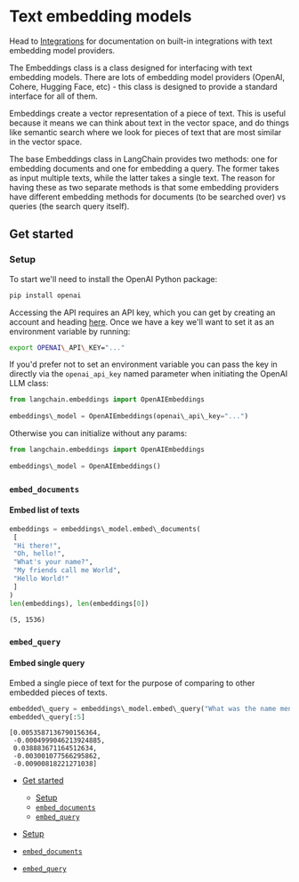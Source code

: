 # Text embedding models

Head to [Integrations](/docs/integrations/text_embedding/) for documentation on built-in integrations with text embedding model providers.

The Embeddings class is a class designed for interfacing with text embedding models. There are lots of embedding model providers (OpenAI, Cohere, Hugging Face, etc) - this class is designed to provide a standard interface for all of them.

Embeddings create a vector representation of a piece of text. This is useful because it means we can think about text in the vector space, and do things like semantic search where we look for pieces of text that are most similar in the vector space.

The base Embeddings class in LangChain provides two methods: one for embedding documents and one for embedding a query. The former takes as input multiple texts, while the latter takes a single text. The reason for having these as two separate methods is that some embedding providers have different embedding methods for documents (to be searched over) vs queries (the search query itself).

## Get started[​](#get-started "Direct link to Get started")

### Setup[​](#setup "Direct link to Setup")

To start we'll need to install the OpenAI Python package:

```bash
pip install openai  

```

Accessing the API requires an API key, which you can get by creating an account and heading [here](https://platform.openai.com/account/api-keys). Once we have a key we'll want to set it as an environment variable by running:

```bash
export OPENAI\_API\_KEY="..."  

```

If you'd prefer not to set an environment variable you can pass the key in directly via the `openai_api_key` named parameter when initiating the OpenAI LLM class:

```python
from langchain.embeddings import OpenAIEmbeddings  
  
embeddings\_model = OpenAIEmbeddings(openai\_api\_key="...")  

```

Otherwise you can initialize without any params:

```python
from langchain.embeddings import OpenAIEmbeddings  
  
embeddings\_model = OpenAIEmbeddings()  

```

### `embed_documents`[​](#embed_documents "Direct link to embed_documents")

#### Embed list of texts[​](#embed-list-of-texts "Direct link to Embed list of texts")

```python
embeddings = embeddings\_model.embed\_documents(  
 [  
 "Hi there!",  
 "Oh, hello!",  
 "What's your name?",  
 "My friends call me World",  
 "Hello World!"  
 ]  
)  
len(embeddings), len(embeddings[0])  

```

```text
(5, 1536)  

```

### `embed_query`[​](#embed_query "Direct link to embed_query")

#### Embed single query[​](#embed-single-query "Direct link to Embed single query")

Embed a single piece of text for the purpose of comparing to other embedded pieces of texts.

```python
embedded\_query = embeddings\_model.embed\_query("What was the name mentioned in the conversation?")  
embedded\_query[:5]  

```

```text
[0.0053587136790156364,  
 -0.0004999046213924885,  
 0.038883671164512634,  
 -0.003001077566295862,  
 -0.00900818221271038]  

```

- [Get started](#get-started)

  - [Setup](#setup)
  - [`embed_documents`](#embed_documents)
  - [`embed_query`](#embed_query)

- [Setup](#setup)

- [`embed_documents`](#embed_documents)

- [`embed_query`](#embed_query)
